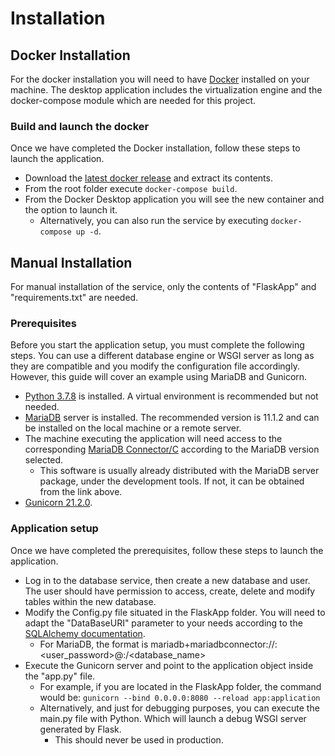 # Installation
## Docker Installation
For the docker installation you will need to have [Docker](https://www.docker.com/) installed on your machine. The desktop application includes the virtualization engine and the docker-compose module which are needed for this project.

### Build and launch the docker
Once we have completed the Docker installation, follow these steps to launch the application.
  - Download the [latest docker release](https://github.com/RafaelRossoGiner/Anonymization/releases/latest) and extract its contents.
  - From the root folder execute ```docker-compose build```.
  - From the Docker Desktop application you will see the new container and the option to launch it.
    - Alternatively, you can also run the service by executing ```docker-compose up -d```.


## Manual Installation
For manual installation of the service, only the contents of "FlaskApp" and "requirements.txt" are needed.

### Prerequisites
Before you start the application setup, you must complete the following steps. You can use a different database engine or WSGI server as long as they are compatible and you modify the configuration file accordingly. However, this guide will cover an example using MariaDB and Gunicorn.
  - [Python 3.7.8](https://www.python.org/downloads/release/python-378/) is installed. A virtual environment is recommended but not needed.
  - [MariaDB](https://mariadb.com/downloads/) server is installed. The recommended version is 11.1.2 and can be installed on the local machine or a remote server.
  - The machine executing the application will need access to the corresponding [MariaDB Connector/C](https://dlm.mariadb.com/browse/c_connector/201/1862/) according to the MariaDB version selected.
    - This software is usually already distributed with the MariaDB server package, under the development tools. If not, it can be obtained from the link above.
  - [Gunicorn 21.2.0](https://gunicorn.org/).

### Application setup
Once we have completed the prerequisites, follow these steps to launch the application.
  - Log in to the database service, then create a new database and user. The user should have permission to access, create, delete and modify tables within the new database.
  - Modify the Config.py file situated in the FlaskApp folder. You will need to adapt the "DataBaseURI" parameter to your needs according to the [SQLAlchemy documentation](https://docs.sqlalchemy.org/en/20/core/engines.html#backend-specific-urls).
    - For MariaDB, the format is mariadb+mariadbconnector://<user>:<user_password>@<host>:<port>/<database_name>
  - Execute the Gunicorn server and point to the application object inside the "app.py" file.
    - For example, if you are located in the FlaskApp folder, the command would be: ```gunicorn --bind 0.0.0.0:8080 --reload app:application```
    - Alternatively, and just for debugging purposes, you can execute the main.py file with Python. Which will launch a debug WSGI server generated by Flask.
      - This should never be used in production.
